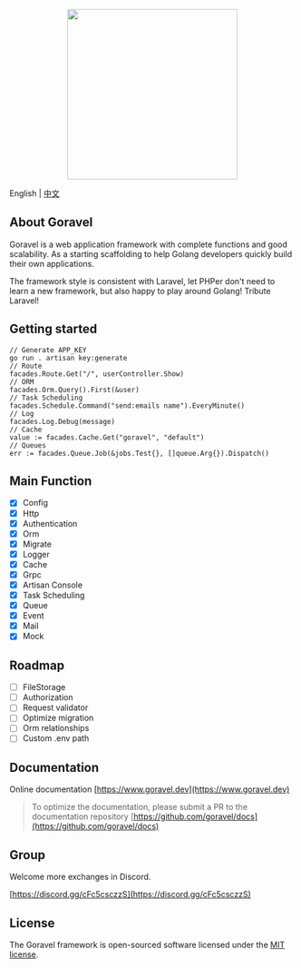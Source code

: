 <p align="center"><img src="https://goravel.s3.us-east-2.amazonaws.com/goravel-word.png" width="300"></p>

English | [中文](./README_zh.md)

## About Goravel

Goravel is a web application framework with complete functions and good scalability. As a starting scaffolding to help
Golang developers quickly build their own applications.

The framework style is consistent with Laravel, let PHPer don't need to learn a new framework, but also happy to play
around Golang! Tribute Laravel!

## Getting started

```
// Generate APP_KEY
go run . artisan key:generate
// Route
facades.Route.Get("/", userController.Show)
// ORM
facades.Orm.Query().First(&user)
// Task Scheduling
facades.Schedule.Command("send:emails name").EveryMinute()
// Log
facades.Log.Debug(message)
// Cache
value := facades.Cache.Get("goravel", "default")
// Queues
err := facades.Queue.Job(&jobs.Test{}, []queue.Arg{}).Dispatch()
```

## Main Function

- [x] Config
- [x] Http
- [x] Authentication
- [x] Orm
- [x] Migrate
- [x] Logger
- [x] Cache
- [x] Grpc
- [x] Artisan Console
- [x] Task Scheduling
- [x] Queue
- [x] Event
- [x] Mail
- [x] Mock

## Roadmap

- [ ] FileStorage
- [ ] Authorization
- [ ] Request validator
- [ ] Optimize migration
- [ ] Orm relationships
- [ ] Custom .env path

## Documentation

Online documentation [https://www.goravel.dev](https://www.goravel.dev)

> To optimize the documentation, please submit a PR to the documentation
> repository [https://github.com/goravel/docs](https://github.com/goravel/docs)

## Group

Welcome more exchanges in Discord.

[https://discord.gg/cFc5csczzS](https://discord.gg/cFc5csczzS)

## License

The Goravel framework is open-sourced software licensed under the [MIT license](https://opensource.org/licenses/MIT).
